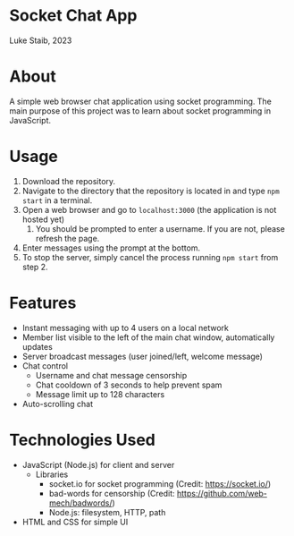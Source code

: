 # Socket Chat App

Luke Staib, 2023

# About
A simple web browser chat application using socket programming. The main purpose of this project was to learn about socket programming in JavaScript.

# Usage
1. Download the repository.
2. Navigate to the directory that the repository is located in and type `npm start` in a terminal.
3. Open a web browser and go to `localhost:3000` (the application is not hosted yet)
   1. You should be prompted to enter a username. If you are not, please refresh the page.
4. Enter messages using the prompt at the bottom.
5. To stop the server, simply cancel the process running `npm start` from step 2.

# Features
- Instant messaging with up to 4 users on a local network
- Member list visible to the left of the main chat window, automatically updates
- Server broadcast messages (user joined/left, welcome message)
- Chat control
  - Username and chat message censorship
  - Chat cooldown of 3 seconds to help prevent spam
  - Message limit up to 128 characters
- Auto-scrolling chat

# Technologies Used
- JavaScript (Node.js) for client and server
  - Libraries
    - socket.io for socket programming (Credit: https://socket.io/)
    - bad-words for censorship (Credit: https://github.com/web-mech/badwords/)
    - Node.js: filesystem, HTTP, path
- HTML and CSS for simple UI